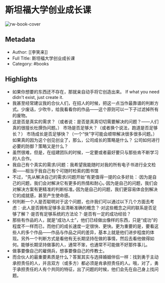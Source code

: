 # 斯坦福大学创业成长课

![rw-book-cover](https://wfqqreader-1252317822.image.myqcloud.com/cover/908/25982908/s_25982908.jpg)

## Metadata
- Author: [[李笑来]]
- Full Title: 斯坦福大学创业成长课
- Category: #books

## Highlights
- 如果你想要的东西还不存在，那就亲自动手将它创造出来。
  If what you need didn't exist, just create it.
- 我甚至经常建议我的合伙人们，在招人的时候，把这一点当作最靠谱的判断方式。少废话，少吹牛，给我看看你的作品——这个原则可以一下子过滤掉所有的废物。
- 这是否是真实的需求？（或者说：是否是真真切切需要解决的问题？——人们真的很擅长杜撰伪问题。）
  市场是否足够大？（或者换个说法，跑道是否足够长？）
  市场成长是否足够快？（一个“快”字可能会顺带解决很多很多问题。）
  如果真的因为这个创见创业了，那么，公司成长的策略是什么？
  公司如何进行必要的防御？策略又是什么？
- 虽然很难，但是，在组建团队的时候，一定要或者最好要只与那些肯不断学习的人合作。
- 我自己有个真实的需求/问题：我希望我能随时对我的所有电子书进行全文检索——相当于我自己有个可随时检索的图书馆
- 不过，“先从解决自己的需求/问题开始”有更值得一提的众多好处：·因为是自己的问题，我们会对解决它有更多的热情和耐心。·因为是自己的问题，我们会对解决方案有更精准的判断标准。·因为是自己的问题，我们更容易体会到解决它的成就感，甚至产生使命感。
- 何判断一个人是否聪明对于这个问题，也许我们可以通过以下几个方面去考虑：·此人是否拥有足够多且清晰准确的概念？·对这些概念之间的联系是否足够了解？·是否有足够系统的方法论？·是否有一定的成功经验？
- 那些有作品的人，就是“成功人士”，他们已经做出像样的东西，只是“成功”的程度不一样而已，而他们的成长速度一定很快、更快。更为重要的是，要看这些人的多个作品——作品与作品之间的差异，基本上就是他们进步程度的体现。另外一个判断方式是看他有无长期坚持在做的事情，然后去看他做得如何。能够长期坚持做事的人，通常不笨，也通常不可能做不好那件事儿。
- 做事要像自己的雇佣兵，想事要像自己的传教士。
- 而合伙人的最重要素质是什么？答案其实与选择婚姻伴侣一样：找到勇于主动承担责任的人，并且双方（或多方）都必须是肯承担责任的人。哦，对了，勇于承担责任的人有个共同的特征，出了问题的时候，他们会先在自己身上找问题。

